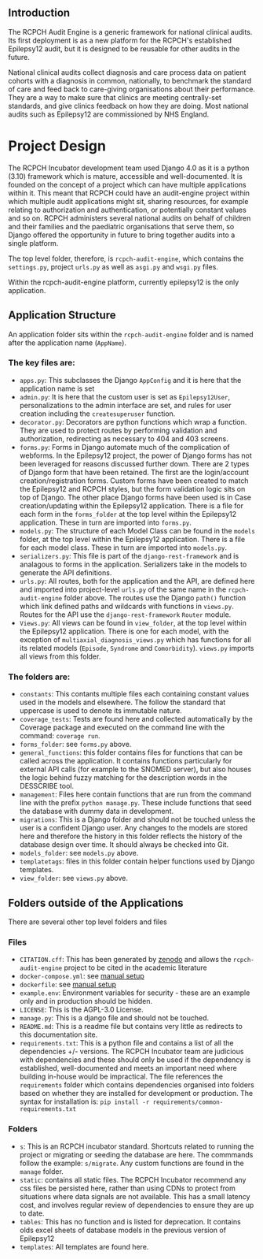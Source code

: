 ## Introduction

The RCPCH Audit Engine is a generic framework for national clinical audits. Its first deployment is as a new platform for the RCPCH's established Epilepsy12 audit, but it is designed to be reusable for other audits in the future.

National clinical audits collect diagnosis and care process data on patient cohorts with a diagnosis in common, nationally, to benchmark the standard of care and feed back to care-giving organisations about their performance. They are a way to make sure that clinics are meeting centrally-set standards, and give clinics feedback on how they are doing. Most national audits such as Epilepsy12 are commissioned by NHS England.

# Project Design

The RCPCH Incubator development team used Django 4.0 as it is a python (3.10) framework which is mature, accessible and well-documented. It is founded on the concept of a project which can have multiple applications within it. This meant that RCPCH could have an audit-engine project within which multiple audit applications might sit, sharing resources, for example relating to authorization and authentication, or potentially constant values and so on. RCPCH administers several national audits on behalf of children and their families and the paediatric organisations that serve them, so Django offered the opportunity in future to bring together audits into a single platform.

The top level folder, therefore, is ```rcpch-audit-engine```, which contains the ```settings.py```, project ```urls.py``` as well as ```asgi.py``` and ```wsgi.py``` files.

Within the rcpch-audit-engine platform, currently epilepsy12 is the only application.

## Application Structure

An application folder sits within the ```rcpch-audit-engine``` folder and is named after the application name (```AppName```).

### The key files are:

- ```apps.py```: This subclasses the Django ```AppConfig``` and it is here that the application name is set
- ```admin.py```: It is here that the custom user is set as ```Epilepsy12User```, personalizations to the admin interface are set, and rules for user creation including the ```createsuperuser``` function.
- ```decorator.py```: Decorators are python functions which wrap a function. They are used to protect routes by performing validation and authorization, redirecting as necessary to 404 and 403 screens.
- ```forms.py```: Forms in Django automate much of the complication of webforms. In the Epilepsy12 project, the power of Django forms has not been leveraged for reasons discussed further down. There are 2 types of Django form that have been retained. The first are the login/account creation/registration forms. Custom forms have been created to match the Epilepsy12 and RCPCH styles, but the form validation logic sits on top of Django. The other place Django forms have been used is in Case creation/updating within the Epilepsy12 application. There is a file for each form in the ```forms_folder``` at the top level within the Epilepsy12 application. These in turn are imported into ```forms.py```.
- ```models.py```: The structure of each Model Class can be found in the ```models``` folder, at the top level within the Epilepsy12 application. There is a file for each model class. These in turn are imported into ```models.py```.
- ```serializers.py```: This file is part of the ```django-rest-framework``` and is analagous to forms in the application. Serializers take in the models to generate the API definitions.
- ```urls.py```: All routes, both for the application and the API, are defined here and imported into project-level ```urls.py``` of the same name in the ```rcpch-audit-engine``` folder above. The routes use the Django ```path()``` function which link defined paths and wildcards with functions in ```views.py```. Routes for the API use the ```django-rest-framework``` ```Router``` module.
- ```Views.py```: All views can be found in ```view_folder```, at the top level within the Epilepsy12 application. There is one for each model, with the exception of ```multiaxial_diagnosis_views.py``` which has functions for all its related models (```Episode```, ```Syndrome``` and ```Comorbidity```). ```views.py``` imports all views from this folder.

### The folders are:

- ```constants```: This contants multiple files each containing constant values used in the models and elsewhere. The follow the standard that uppercase is used to denote its immutable nature.
- ```coverage_tests```: Tests are found here and collected automatically by the Coverage package and executed on the command line with the command: ```coverage run```.
- ```forms_folder```: see ```forms.py``` above.
- ```general_functions```: this folder contains files for functions that can be called across the application. It contains functions particularly for external API calls (for example to the SNOMED server), but also houses the logic behind fuzzy matching for the description words in the DESSCRIBE tool.
- ```management```: Files here contain functions that are run from the command line with the prefix ```python manage.py```. These include functions that seed the database with dummy data in development.
- ```migrations```: This is a Django folder and should not be touched unless the user is a confident Django user. Any changes to the models are stored here and therefore the history in this folder reflects the history of the database design over time. It should always be checked into Git.
- ```models_folder```: see ```models.py``` above.
- ```templatetags```: files in this folder contain helper functions used by Django templates.
- ```view_folder```: see ```views.py``` above.

## Folders outside of the Applications

There are several other top level folders and files

### Files

- ```CITATION.cff```: This has been generated by [zenodo](https://zenodo.org) and allows the ```rcpch-audit-engine``` project to be cited in the academic literature
- ```docker-compose.yml```: see [manual setup](manual-setup.md)
- ```dockerfile```: see [manual setup](manual-setup.md)
- ```example.env```: Environment variables for security - these are an example only and in production should be hidden.
- ```LICENSE```: This is the AGPL-3.0 License.
- ```manage.py```: This is a django file and should not be touched.
- ```README.md```: This is a readme file but contains very little as redirects to this documentation site.
- ```requirements.txt```: This is a python file and contains a list of all the dependencies +/- versions. The RCPCH Incubator team are judicious with dependencies and these should only be used if the dependency is established, well-documented and meets an important need where building in-house would be impractical. The file references the ```requirements``` folder which contains dependencies organised into folders based on whether they are installed for development or production. The syntax for installation is: ```pip install -r requirements/common-requirements.txt```

### Folders

- ```s```: This is an RCPCH incubator standard. Shortcuts related to running the project or migrating or seeding the database are here. The commmands follow the example: ```s/migrate```. Any custom functions are found in the ```manage``` folder.
- ```static```: contains all static files. The RCPCH Incubator recommend any css files be persisted here, rather than using CDNs to protect from situations where data signals are not available. This has a small latency cost, and involves regular review of dependencies to ensure they are up to date.
- ```tables```: This has no function and is listed for deprecation. It contains olds excel sheets of database models in the previous version of Epilepsy12
- ```templates```: All templates are found here.
